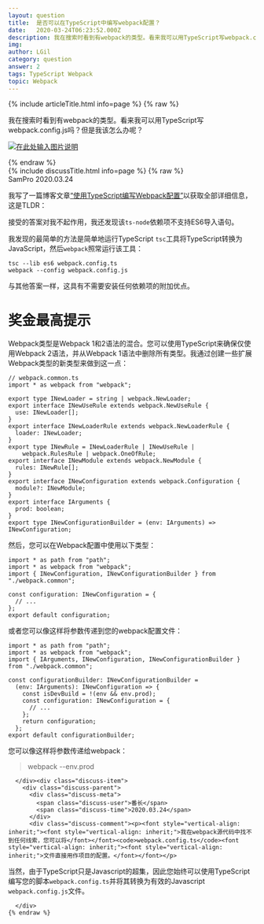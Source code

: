```yaml
---
layout: question
title:  是否可以在TypeScript中编写webpack配置？
date:   2020-03-24T06:23:52.000Z
description: 我在搜索时看到有webpack的类型。看来我可以用TypeScript写webpack.config.js吗？但是我该怎么办呢？...
img: 
author: LGil
category: question
answer: 2
tags: TypeScript Webpack
topic: Webpack
---
```

<div class="article-root">
  <div class="article">
    {% include articleTitle.html info=page %}
    {% raw %}
    <div class="article-content"><p><font style="vertical-align: inherit;"><font style="vertical-align: inherit;">我在搜索时看到有webpack的类型。</font><font style="vertical-align: inherit;">看来我可以用TypeScript写webpack.config.js吗？</font><font style="vertical-align: inherit;">但是我该怎么办呢？</font></font></p>

<p><a href="https://www.samyoc.com//uploads/users/6912/images/thumbnails/1585031031339.png" data-src="https://www.samyoc.com//uploads/users/6912/images/1585031031339.png" rel="noreferrer"><img src="https://i.stack.imgur.com/GEsxc.png" alt="在此处输入图片说明"></a></p></div>
    {% endraw %}
  </div>

  <div class="discuss-wrapper">
    {% include discussTitle.html info=page %}
    {% raw %}
    <div class="discuss-item">
        <div class="discuss-parent">
          <div class="discuss-meta">
            <span class="discuss-user">SamPro</span>
            <span class="discuss-time">2020.03.24</span>
          </div>
          <div class="discuss-comment"><p><font style="vertical-align: inherit;"><font style="vertical-align: inherit;">我写了一篇博客文章</font></font><a href="https://rehansaeed.com/writing-your-webpack-configuration-in-typescript/" rel="noreferrer"><font style="vertical-align: inherit;"><font style="vertical-align: inherit;">“使用TypeScript编写Webpack配置”</font></font></a><font style="vertical-align: inherit;"><font style="vertical-align: inherit;">以获取全部详细信息，这是TLDR：</font></font></p>

<p><font style="vertical-align: inherit;"><font style="vertical-align: inherit;">接受的答案对我不起作用，我还发现该</font></font><code>ts-node</code><font style="vertical-align: inherit;"><font style="vertical-align: inherit;">依赖项不支持ES6导入语句。</font></font></p>

<p><font style="vertical-align: inherit;"><font style="vertical-align: inherit;">我发现的最简单的方法是简单地运行TypeScript </font></font><code>tsc</code><font style="vertical-align: inherit;"><font style="vertical-align: inherit;">工具将TypeScript转换为JavaScript，然后</font></font><code>webpack</code><font style="vertical-align: inherit;"><font style="vertical-align: inherit;">照常</font><font style="vertical-align: inherit;">运行该</font><font style="vertical-align: inherit;">工具：</font></font></p>

<pre><code>tsc --lib es6 webpack.config.ts<font></font>
webpack --config webpack.config.js<font></font>
</code></pre>

<p><font style="vertical-align: inherit;"><font style="vertical-align: inherit;">与其他答案一样，这具有不需要安装任何依赖项的附加优点。</font></font></p>

<h1><font style="vertical-align: inherit;"><font style="vertical-align: inherit;">奖金最高提示</font></font></h1>

<p><font style="vertical-align: inherit;"><font style="vertical-align: inherit;">Webpack类型是Webpack 1和2语法的混合。</font><font style="vertical-align: inherit;">您可以使用TypeScript来确保仅使用Webpack 2语法，并从Webpack 1语法中删除所有类型。</font><font style="vertical-align: inherit;">我通过创建一些扩展Webpack类型的新类型来做到这一点：</font></font></p>

<pre><code>// webpack.common.ts<font></font>
import * as webpack from "webpack";<font></font>
<font></font>
export type INewLoader = string | webpack.NewLoader;<font></font>
export interface INewUseRule extends webpack.NewUseRule {<font></font>
  use: INewLoader[];<font></font>
}<font></font>
export interface INewLoaderRule extends webpack.NewLoaderRule {<font></font>
  loader: INewLoader;<font></font>
}<font></font>
export type INewRule = INewLoaderRule | INewUseRule |<font></font>
    webpack.RulesRule | webpack.OneOfRule;<font></font>
export interface INewModule extends webpack.NewModule {<font></font>
  rules: INewRule[];<font></font>
}<font></font>
export interface INewConfiguration extends webpack.Configuration {<font></font>
  module?: INewModule;<font></font>
}<font></font>
export interface IArguments {<font></font>
  prod: boolean;<font></font>
}<font></font>
export type INewConfigurationBuilder = (env: IArguments) =&gt; INewConfiguration;<font></font>
</code></pre>

<p><font style="vertical-align: inherit;"><font style="vertical-align: inherit;">然后，您可以在Webpack配置中使用以下类型：</font></font></p>

<pre><code>import * as path from "path";<font></font>
import * as webpack from "webpack";<font></font>
import { INewConfiguration, INewConfigurationBuilder } from "./webpack.common";<font></font>
<font></font>
const configuration: INewConfiguration = {<font></font>
  // ...<font></font>
};<font></font>
export default configuration;<font></font>
</code></pre>

<p><font style="vertical-align: inherit;"><font style="vertical-align: inherit;">或者您可以像这样将参数传递到您的webpack配置文件：</font></font></p>

<pre><code>import * as path from "path";<font></font>
import * as webpack from "webpack";<font></font>
import { IArguments, INewConfiguration, INewConfigurationBuilder } from "./webpack.common";<font></font>
<font></font>
const configurationBuilder: INewConfigurationBuilder = <font></font>
  (env: IArguments): INewConfiguration =&gt; {<font></font>
    const isDevBuild = !(env &amp;&amp; env.prod);<font></font>
    const configuration: INewConfiguration = {<font></font>
      // ...<font></font>
    };<font></font>
    return configuration;<font></font>
  };<font></font>
export default configurationBuilder;<font></font>
</code></pre>

<p><font style="vertical-align: inherit;"><font style="vertical-align: inherit;">您可以像这样将参数传递给webpack：</font></font></p>

<blockquote>
  <p><font style="vertical-align: inherit;"><font style="vertical-align: inherit;">webpack --env.prod</font></font></p>
</blockquote></div>
        </div>
        
      </div><div class="discuss-item">
        <div class="discuss-parent">
          <div class="discuss-meta">
            <span class="discuss-user">番长</span>
            <span class="discuss-time">2020.03.24</span>
          </div>
          <div class="discuss-comment"><p><font style="vertical-align: inherit;"><font style="vertical-align: inherit;">我在webpack源代码中找不到任何线索，您可以将</font></font><code>webpack.config.ts</code><font style="vertical-align: inherit;"><font style="vertical-align: inherit;">文件直接用作项目的配置。</font></font></p>

<p><font style="vertical-align: inherit;"><font style="vertical-align: inherit;">当然，由于TypeScript只是Javascript的超集，因此您始终可以使用TypeScript编写您的脚本</font></font><code>webpack.config.ts</code><font style="vertical-align: inherit;"><font style="vertical-align: inherit;">并将其转换为有效的Javascript </font></font><code>webpack.config.js</code><font style="vertical-align: inherit;"><font style="vertical-align: inherit;">文件。</font></font></p></div>
        </div>
        
      </div>
    {% endraw %}
  </div>
<div>
